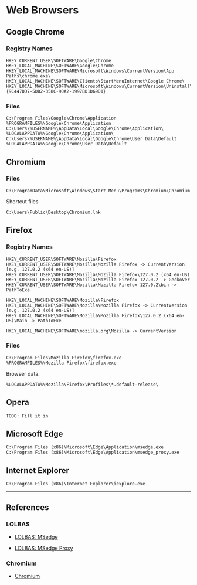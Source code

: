 # Web Browsers

## Google Chrome

### Registry Names

```
HKEY_CURRENT_USER\SOFTWARE\Google\Chrome
HKEY_LOCAL_MACHINE\SOFTWARE\Google\Chrome
HKEY_LOCAL_MACHINE\SOFTWARE\Microsoft\Windows\CurrentVersion\App Paths\chrome.exe\
HKEY_LOCAL_MACHINE\SOFTWARE\Clients\StartMenuInternet\Google Chrome\
HKEY_LOCAL_MACHINE\SOFTWARE\Microsoft\Windows\CurrentVersion\Uninstall\{9C447DD7-5DD2-358C-90A2-1997BD1D69D1}
```

### Files

```
C:\Program Files\Google\Chrome\Application
%PROGRAMFILES%\Google\Chrome\Application
C:\Users\%USERNAME%\AppData\Local\Google\Chrome\Application\
%LOCALAPPDATA%\Google\Chrome\Application\
C:\Users\%USERNAME%\AppData\Local\Google\Chrome\User Data\Default
%LOCALAPPDATA%\Google\Chrome\User Data\Default
```

## Chromium

### Files

```
C:\ProgramData\Microsoft\Windows\Start Menu\Programs\Chromium\Chromium
```

Shortcut files

```
C:\Users\Public\Desktop\Chromium.lnk
```

## Firefox

### Registry Names

```
HKEY_CURRENT_USER\SOFTWARE\Mozilla\Firefox
HKEY_CURRENT_USER\SOFTWARE\Mozilla\Mozilla Firefox -> CurrentVersion [e.g. 127.0.2 (x64 en-US)]
HKEY_CURRENT_USER\SOFTWARE\Mozilla\Mozilla Firefox\127.0.2 (x64 en-US)
HKEY_CURRENT_USER\SOFTWARE\Mozilla\Mozilla Firefox 127.0.2 -> GeckoVer
HKEY_CURRENT_USER\SOFTWARE\Mozilla\Mozilla Firefox 127.0.2\bin -> PathToExe

HKEY_LOCAL_MACHINE\SOFTWARE\Mozilla\Firefox
HKEY_LOCAL_MACHINE\SOFTWARE\Mozilla\Mozilla Firefox -> CurrentVersion [e.g. 127.0.2 (x64 en-US)]
HKEY_LOCAL_MACHINE\SOFTWARE\Mozilla\Mozilla Firefox\127.0.2 (x64 en-US)\Main -> PathToExe

HKEY_LOCAL_MACHINE\SOFTWARE\mozilla.org\Mozilla -> CurrentVersion
```

### Files

```
C:\Program Files\Mozilla Firefox\firefox.exe
%PROGRAMFILES%\Mozilla Firefox\firefox.exe
```

Browser data.

```
%LOCALAPPDATA%\Mozilla\Firefox\Profiles\*.default-release\
```

## Opera

```
TODO: Fill it in
```

## Microsoft Edge

```
C:\Program Files (x86)\Microsoft\Edge\Application\msedge.exe
C:\Program Files (x86)\Microsoft\Edge\Application\msedge_proxy.exe
```

## Internet Explorer

```
C:\Program Files (x86)\Internet Explorer\iexplore.exe
```

---
## References

### LOLBAS

- [LOLBAS: MSedge](https://lolbas-project.github.io/lolbas/Binaries/Msedge/)

- [LOLBAS: MSedge Proxy](https://lolbas-project.github.io/lolbas/Binaries/msedge_proxy/)

### Chromium

- [Chromium](https://www.chromium.org/developers/installer/)